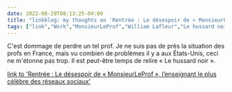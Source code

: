 ---date: 2022-08-29T08:13:25-04:00title: "linkblog: my thoughts on 'Rentrée : Le désespoir de « MonsieurLeProf », l’enseignant le plus célèbre des réseaux sociaux'"tags: ["link","Work","MonsieurLeProf","William Lafleur","Le hussard noir","teacher shortage","teacher burnout"]---C'est dommage de perdre un tel prof. Je ne suis pas de près la situation des profs en France, mais vu combien de problèmes il y a aux États-Unis, ceci ne m'étonne pas trop. Il est peut-être temps de relire « Le hussard noir ». [link to 'Rentrée : Le désespoir de « MonsieurLeProf », l’enseignant le plus célèbre des réseaux sociaux'](https://www.huffingtonpost.fr/life/article/rentree-le-desespoir-de-monsieurleprof-l-enseignant-le-plus-celebre-des-reseaux-sociaux_206710.html)
